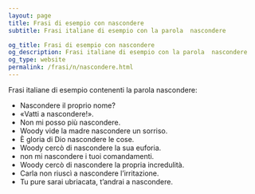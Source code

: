 ```yaml
---
layout: page
title: Frasi di esempio con nascondere 
subtitle: Frasi italiane di esempio con la parola  nascondere

og_title: Frasi di esempio con nascondere 
og_description: Frasi italiane di esempio con la parola  nascondere
og_type: website
permalink: /frasi/n/nascondere.html
---
```


Frasi italiane di esempio contenenti la parola nascondere:


- Nascondere il proprio nome?
- «Vatti a nascondere!».
- Non mi posso più nascondere.
- Woody vide la madre nascondere un sorriso.
- È gloria di Dio nascondere le cose.
- Woody cercò di nascondere la sua euforia.
- non mi nascondere i tuoi comandamenti.
- Woody cercò di nascondere la propria incredulità.
- Carla non riuscì a nascondere l’irritazione.
- Tu pure sarai ubriacata, t’andrai a nascondere.
